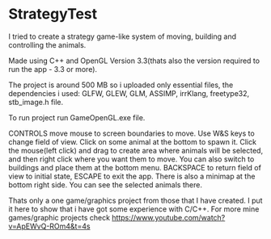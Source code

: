 # StrategyTest
I tried to create a strategy game-like system of moving, building and controlling the animals.

Made using C++ and OpenGL Version 3.3(thats also the version required to run the app - 3.3 or more).

The project is around 500 MB so i uploaded only essential files, the dependencies i used: GLFW, GLEW, GLM, ASSIMP, irrKlang, freetype32, stb_image.h file.

To run project run GameOpenGL.exe file.

CONTROLS
move mouse to screen boundaries to move. Use W&S keys to change field of view. Click on some animal at the bottom to spawn it. Click the mouse(left click) and drag to create area where
animals will be selected, and then right click where you want them to move. You can also switch to buildings and place them at the bottom menu.
BACKSPACE to return field of view to initial state, ESCAPE to exit the app.
There is also a minimap at the bottom right side. You can see the selected animals there.

Thats only a one game/graphics project from those that I have created. I put it here to show that i have got some experience with C/C++.
For more mine games/graphic projects check https://www.youtube.com/watch?v=ApEWvQ-ROm4&t=4s
